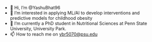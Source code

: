 - 👋 Hi, I’m @YashuBhat96
- 👀 I’m interested in applying ML/AI to develop interventions and predictive models for childhood obesity
- 🌱 I’m currently a PhD student in Nutritional Sciences at Penn State University, University Park.
- 📫 How to reach me on ybr5070@psu.edu

<!---
YashuBhat96/YashuBhat96 is a ✨ special ✨ repository because its `README.md` (this file) appears on your GitHub profile.
You can click the Preview link to take a look at your changes.
--->
